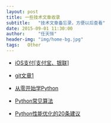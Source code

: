 ```yaml
---
layout: post
title: 一些技术文章收录
subtitle:   "技术文章备忘录，方便以后查看"
date: 2015-09-01 11:30:00
author:     "任天恒"
header-img: "img/home-bg.jpg"
tags:	Other
---
```

*	[iOS支付[支付宝、银联]](http://www.jianshu.com/p/97d38b00e53d?utm_campaign=hugo&utm_medium=reader_share&utm_content=note&utm_source=weibo)

*	[git文章1](http://www.cnblogs.com/pyer/p/4752770.html)

* [从零开始学Python](https://github.com/qiwsir/StarterLearningPython)

* [Python常见算法](http://www.imooc.com/article/1404)

* [Python性能优化的20条建议](http://www.imooc.com/article/1438)
